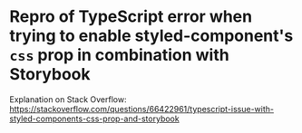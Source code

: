 # Repro of TypeScript error when trying to enable styled-component's `css` prop in combination with Storybook

Explanation on Stack Overflow: https://stackoverflow.com/questions/66422961/typescript-issue-with-styled-components-css-prop-and-storybook
